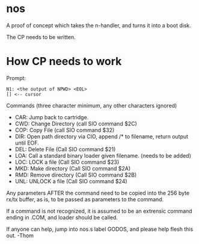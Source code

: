 nos
===

A proof of concept which takes the n-handler, and turns it into a boot disk.

The CP needs to be written.

How CP needs to work
====================

Prompt:

```
N1: <the output of NPWD> <EOL>
[] <-- cursor
```

Commands (three character minimum, any other characters ignored)

* CAR: Jump back to cartridge.
* CWD: Change Directory (call SIO command $2C)
* COP: Copy File (call SIO command $32)
* DIR: Open path directory via CIO, append /* to filename, return output until EOF.
* DEL: Delete File (Call SIO command $21)
* LOA: Call a standard binary loader given filename. (needs to be added)
* LOC: LOCK a file (Call SIO command $23)
* MKD: Make directory (Call SIO command $2A)
* RMD: Remove directory (Call SIO command $2B)
* UNL: UNLOCK a file (Call SIO command $24)

Any parameters AFTER the command need to be copied into the 256 byte rx/tx buffer, as is, to be passed as parameters to the command.

If a command is not recognized, it is assumed to be an extrensic command ending in .COM, and loader should be called.

If anyone can help, jump into nos.s label GODOS, and please help flesh this out.
-Thom
